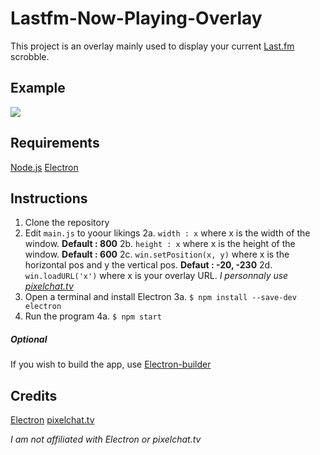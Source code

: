 # Lastfm-Now-Playing-Overlay

This project is an overlay mainly used to display your current [Last.fm](https://www.last.fm/) scrobble.

## Example

<img src=https://i.imgur.com/nilMjVk.gif>

## Requirements

[Node.js](https://nodejs.org/en/)
[Electron](https://www.electronjs.org/)

## Instructions

1. Clone the repository
2. Edit `main.js` to yoour likings
  2a. `width : x` where x is the width of the window. **Default : 800**
  2b. `height : x` where x is the height of the window. **Default : 600**
  2c. `win.setPosition(x, y)` where x is the horizontal pos and y the vertical pos. **Defaut : -20, -230**
  2d. `win.loadURL('x')` where x is your overlay URL. _I personnaly use [pixelchat.tv](https://pixelchat.tv/)_
3. Open a terminal and install Electron
    3a. `$ npm install --save-dev electron`
4. Run the program 
    4a. `$ npm start`
    
##### Optional

If you wish to build the app, use [Electron-builder](https://www.electron.build/)

## Credits

[Electron](https://www.electronjs.org/)
[pixelchat.tv](https://pixelchat.tv/)

*I am not affiliated with Electron or pixelchat.tv*
